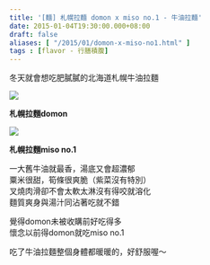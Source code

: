 ```yaml
---
title: '[麵] 札幌拉麵 domon x miso no.1 - 牛油拉麵'
date: 2015-01-04T19:30:00.000+08:00
draft: false
aliases: [ "/2015/01/domon-x-miso-no1.html" ]
tags : [flavor - 行膳積腹]
---
```


冬天就會想吃肥膩膩的北海道札幌牛油拉麵  

[![](https://farm9.staticflickr.com/8602/15881116568_9cc4fff9df_z.jpg)](https://farm9.staticflickr.com/8602/15881116568_9cc4fff9df_z.jpg)

**札幌拉麵domon**  

[![](https://farm8.staticflickr.com/7491/16067785472_98f5df760b_z.jpg)](https://farm8.staticflickr.com/7491/16067785472_98f5df760b_z.jpg)

**札幌拉麵miso no.1**  
  
一大舊牛油就最香，湯底又會超濃郁  
粟米很甜，筍條很爽脆（紫菜沒有特別）  
叉燒肉滑卻不會太軟太淋沒有得咬就溶化  
麵質爽身與湯汁同沾著吃就不錯  
  
覺得domon未被收購前好吃得多  
懷念以前得domon就吃miso no.1  
  
吃了牛油拉麵整個身體都暖暖的，好舒服喔～